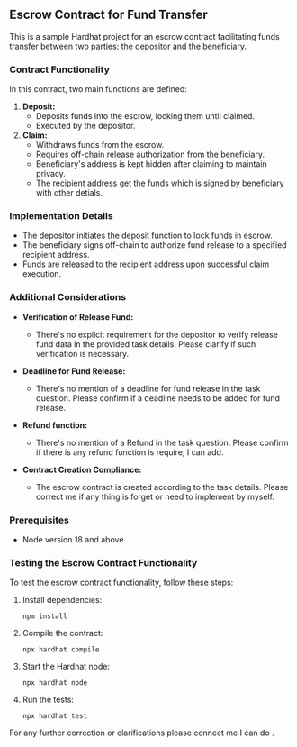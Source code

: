 ## Escrow Contract for Fund Transfer

This is a sample Hardhat project for an escrow contract facilitating funds transfer between two parties: the depositor and the beneficiary.

### Contract Functionality

In this contract, two main functions are defined:

1. **Deposit:** 
    - Deposits funds into the escrow, locking them until claimed.
    - Executed by the depositor.
2. **Claim:** 
    - Withdraws funds from the escrow.
    - Requires off-chain release authorization from the beneficiary.
    - Beneficiary's address is kept hidden after claiming to maintain privacy.
    - The recipient address get the funds which is signed by beneficiary with other detials.



### Implementation Details

- The depositor initiates the deposit function to lock funds in escrow.
- The beneficiary signs off-chain to authorize fund release to a specified recipient address.
- Funds are released to the recipient address upon successful claim execution.

### Additional Considerations

- **Verification of Release Fund:** 
    - There's no explicit requirement for the depositor to verify release fund data in the provided task details. Please clarify if such verification is necessary.

- **Deadline for Fund Release:** 
    - There's no mention of a deadline for fund release in the task question. Please confirm if a deadline needs to be added for fund release.

- **Refund function:** 
    - There's no mention of a Refund in the task question. Please confirm if there is any refund function is require, I can add.
    

- **Contract Creation Compliance:**
    - The escrow contract is created according to the task details. Please correct me if any thing is forget or need to implement by myself.

### Prerequisites

- Node version 18 and above.

### Testing the Escrow Contract Functionality

To test the escrow contract functionality, follow these steps:

1. Install dependencies:
    ```shell
    npm install
    ```
2. Compile the contract:
    ```shell
    npx hardhat compile
    ```
3. Start the Hardhat node:
    ```shell
    npx hardhat node
    ```
4. Run the tests:
    ```shell
    npx hardhat test 
    ```

For any further correction  or clarifications please connect me I can do .